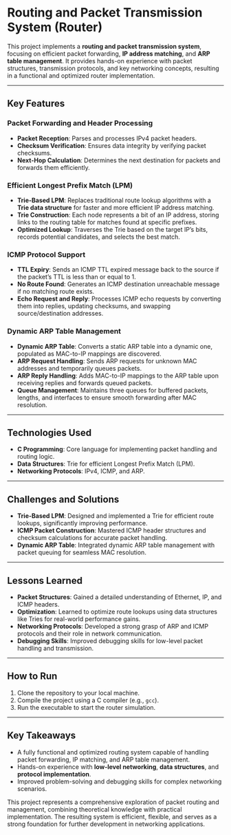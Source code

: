 # Routing and Packet Transmission System (Router)  

This project implements a **routing and packet transmission system**, focusing on efficient packet forwarding, **IP address matching**, and **ARP table management**. It provides hands-on experience with packet structures, transmission protocols, and key networking concepts, resulting in a functional and optimized router implementation.  

---

## **Key Features**  
### **Packet Forwarding and Header Processing**  
- **Packet Reception**: Parses and processes IPv4 packet headers.  
- **Checksum Verification**: Ensures data integrity by verifying packet checksums.  
- **Next-Hop Calculation**: Determines the next destination for packets and forwards them efficiently.  

### **Efficient Longest Prefix Match (LPM)**  
- **Trie-Based LPM**: Replaces traditional route lookup algorithms with a **Trie data structure** for faster and more efficient IP address matching.  
- **Trie Construction**: Each node represents a bit of an IP address, storing links to the routing table for matches found at specific prefixes.  
- **Optimized Lookup**: Traverses the Trie based on the target IP’s bits, records potential candidates, and selects the best match.  

### **ICMP Protocol Support**  
- **TTL Expiry**: Sends an ICMP TTL expired message back to the source if the packet’s TTL is less than or equal to 1.  
- **No Route Found**: Generates an ICMP destination unreachable message if no matching route exists.  
- **Echo Request and Reply**: Processes ICMP echo requests by converting them into replies, updating checksums, and swapping source/destination addresses.  

### **Dynamic ARP Table Management**  
- **Dynamic ARP Table**: Converts a static ARP table into a dynamic one, populated as MAC-to-IP mappings are discovered.  
- **ARP Request Handling**: Sends ARP requests for unknown MAC addresses and temporarily queues packets.  
- **ARP Reply Handling**: Adds MAC-to-IP mappings to the ARP table upon receiving replies and forwards queued packets.  
- **Queue Management**: Maintains three queues for buffered packets, lengths, and interfaces to ensure smooth forwarding after MAC resolution.  

---

## **Technologies Used**  
- **C Programming**: Core language for implementing packet handling and routing logic.  
- **Data Structures**: Trie for efficient Longest Prefix Match (LPM).  
- **Networking Protocols**: IPv4, ICMP, and ARP.  

---

## **Challenges and Solutions**  
- **Trie-Based LPM**: Designed and implemented a Trie for efficient route lookups, significantly improving performance.  
- **ICMP Packet Construction**: Mastered ICMP header structures and checksum calculations for accurate packet handling.  
- **Dynamic ARP Table**: Integrated dynamic ARP table management with packet queuing for seamless MAC resolution.  

---

## **Lessons Learned**  
- **Packet Structures**: Gained a detailed understanding of Ethernet, IP, and ICMP headers.  
- **Optimization**: Learned to optimize route lookups using data structures like Tries for real-world performance gains.  
- **Networking Protocols**: Developed a strong grasp of ARP and ICMP protocols and their role in network communication.  
- **Debugging Skills**: Improved debugging skills for low-level packet handling and transmission.  

---

## **How to Run**  
1. Clone the repository to your local machine.  
2. Compile the project using a C compiler (e.g., `gcc`).  
3. Run the executable to start the router simulation.  

---

## **Key Takeaways**  
- A fully functional and optimized routing system capable of handling packet forwarding, IP matching, and ARP table management.  
- Hands-on experience with **low-level networking**, **data structures**, and **protocol implementation**.  
- Improved problem-solving and debugging skills for complex networking scenarios.  

This project represents a comprehensive exploration of packet routing and management, combining theoretical knowledge with practical implementation. The resulting system is efficient, flexible, and serves as a strong foundation for further development in networking applications.  
